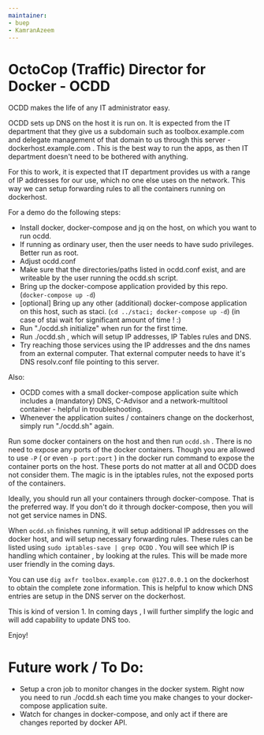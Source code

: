 ```yaml
---
maintainer: 
- buep
- KamranAzeem
---
```


# OctoCop (Traffic) Director for Docker - OCDD

OCDD makes the life of any IT administrator easy. 

OCDD sets up DNS on the host it is run on. It is expected from the IT department that they give us a subdomain such as toolbox.example.com and delegate management of that domain to us through this server - dockerhost.example.com . This is the best way to run the apps, as then IT department doesn't need to be bothered with anything.

For this to work, it is expected that IT department provides us with a range of IP addresses for our use, which no one else uses on the network. This way we can setup forwarding rules to all the containers running on dockerhost.

For a demo do the following steps:
* Install docker, docker-compose and jq on the host, on which you want to run ocdd.
* If running as ordinary user, then the user needs to have sudo privileges. Better run as root.
* Adjust ocdd.conf
* Make sure that the directories/paths listed in ocdd.conf exist, and are writeable by the user running the ocdd.sh script.
* Bring up the docker-compose application provided by this repo. (`docker-compose up -d`) 
* [optional] Bring up any other (additional) docker-compose application on this host, such as staci. (`cd ../staci; docker-compose up -d`) (in case of stai wait for significant amount of time ! :)
* Run "./ocdd.sh initialize" when run for the first time.
* Run ./ocdd.sh , which will setup IP addresses, IP Tables rules and DNS.
* Try reaching those services using the IP addresses and the dns names from an external computer. That external computer needs to have it's DNS resolv.conf file pointing to this server.

Also:
* OCDD comes with a small docker-compose application suite which includes a (mandatory) DNS, C-Advisor and a network-multitool container - helpful in troubleshooting.
* Whenever the application suites / containers change on the dockerhost, simply run "./ocdd.sh" again.

Run some docker containers on the host and then run `ocdd.sh` . There is no need to expose any ports of the docker containers. Though you are allowed to use `-P` ( or even `-p port:port` ) in the docker run command to expose the container ports on the host. These ports do not matter at all and OCDD does not consider them. The magic is in the iptables rules, not the exposed ports of the containers.

Ideally, you should run all your containers through docker-compose. That is the preferred way. If you don't do it through docker-compose, then you will not get service names in DNS.

When `ocdd.sh` finishes running, it will setup additional IP addresses on the docker host, and will setup necessary forwarding rules. These rules can be listed using `sudo iptables-save | grep OCDD` . You will see which IP is handling which container , by looking at the rules. This will be made more user friendly in the coming days.

You can use `dig axfr toolbox.example.com @127.0.0.1` on the dockerhost to obtain the complete zone information. This is helpful to know which DNS entries are setup in the DNS server on the dockerhost.

This is kind of version 1. In coming days , I will further simplify the logic and will add capability to update DNS too. 

Enjoy! 

# Future work / To Do:
* Setup a cron job to monitor changes in the docker system. Right now you need to run ./ocdd.sh each time you make changes to your docker-compose application suite.
* Watch for changes in docker-compose, and only act if there are changes reported by docker API. 
